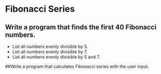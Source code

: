 # Fibonacci Series
## Write a program that finds the first 40 Fibonacci numbers.
* List all numbers evenly divisible by 5.
* List all numbers evenly divisible by 7.
* List all numbers evenly divisible by 5 and 7.

##Write a program that calculates Fibonacci series with the user input.
